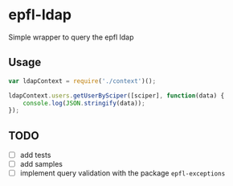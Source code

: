 ﻿# epfl-ldap

Simple wrapper to query the epfl ldap

## Usage
```js 
var ldapContext = require('./context')();

ldapContext.users.getUserBySciper([sciper], function(data) {
    console.log(JSON.stringify(data));
});
```

## TODO

- [ ] add tests
- [ ] add samples
- [ ] implement query validation with the package `epfl-exceptions`